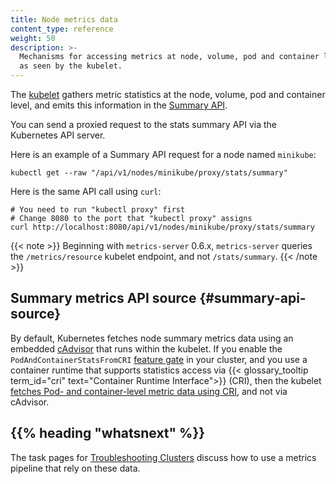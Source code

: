 ```yaml
---
title: Node metrics data
content_type: reference
weight: 50
description: >-
  Mechanisms for accessing metrics at node, volume, pod and container level,
  as seen by the kubelet.
---
```


The [kubelet](/docs/reference/command-line-tools-reference/kubelet/)
gathers metric statistics at the node, volume, pod and container level,
and emits this information in the
[Summary API](https://github.com/kubernetes/kubernetes/blob/7d309e0104fedb57280b261e5677d919cb2a0e2d/staging/src/k8s.io/kubelet/pkg/apis/stats/v1alpha1/types.go).

You can send a proxied request to the stats summary API via the
Kubernetes API server.

Here is an example of a Summary API request for a node named `minikube`:

```shell
kubectl get --raw "/api/v1/nodes/minikube/proxy/stats/summary"
```

Here is the same API call using `curl`:

```shell
# You need to run "kubectl proxy" first
# Change 8080 to the port that "kubectl proxy" assigns
curl http://localhost:8080/api/v1/nodes/minikube/proxy/stats/summary
```

{{< note >}}
Beginning with `metrics-server` 0.6.x, `metrics-server` queries the `/metrics/resource`
kubelet endpoint, and not `/stats/summary`.
{{< /note >}}

## Summary metrics API source {#summary-api-source}

By default, Kubernetes fetches node summary metrics data using an embedded
[cAdvisor](https://github.com/google/cadvisor) that runs within the kubelet. If you
enable the `PodAndContainerStatsFromCRI` [feature gate](/docs/reference/command-line-tools-reference/feature-gates/)
in your cluster, and you use a container runtime that supports statistics access via
{{< glossary_tooltip term_id="cri" text="Container Runtime Interface">}} (CRI), then
the kubelet [fetches Pod- and container-level metric data using CRI](/docs/reference/instrumentation/cri-pod-container-metrics), and not via cAdvisor.

## {{% heading "whatsnext" %}}

The task pages for [Troubleshooting Clusters](/docs/tasks/debug/debug-cluster/) discuss
how to use a metrics pipeline that rely on these data.

